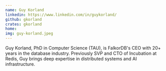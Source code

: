 ```yaml
---
name: Guy Korland
linkedin: https://www.linkedin.com/in/guykorland/
github: gkorland
crates: gkorland
home:
img: guy-korland.jpeg
---
```


Guy Korland, PhD in Computer Science (TAU), is FalkorDB's CEO with 20+ years in the database industry. Previously SVP and CTO of Incubation at Redis, Guy brings deep expertise in distributed systems and AI infrastructure.
